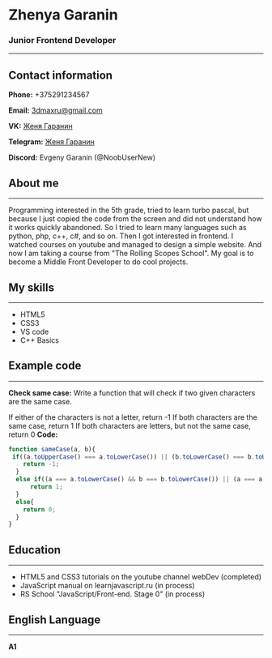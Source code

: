 # Zhenya Garanin
### Junior Frontend Developer
---
## Contact information
**Phone:** +375291234567  

**Email:** 3dmaxru@gmail.com  

**VK:** [Женя Гаранин](https://vk.com/html_rulet)  

**Telegram:** [Женя Гаранин](https://t.me/Zhenya_Garanin)  

**Discord:** Evgeny Garanin (@NoobUserNew)  

## About me
---
Programming interested in the 5th grade, tried to learn turbo pascal, but because I just copied the code from the screen and did not understand how it works quickly abandoned. So I tried to learn many languages such as python, php, c++, c#, and so on. Then I got interested in frontend. I watched courses on youtube and managed to design a simple website. And now I am taking a course from "The Rolling Scopes School". My goal is to become a Middle Front Developer to do cool projects.
## My skills
---
- HTML5
- CSS3
- VS code
- C++ Basics  

## Example code
---
**Check same case:** Write a function that will check if two given characters are the same case.

If either of the characters is not a letter, return -1
If both characters are the same case, return 1
If both characters are letters, but not the same case, return 0
**Code:**
```javascript
function sameCase(a, b){
 if((a.toUpperCase() === a.toLowerCase()) || (b.toLowerCase() === b.toUpperCase())){
    return -1;
  }
  else if((a === a.toLowerCase() && b === b.toLowerCase()) || (a === a.toUpperCase() && b === b.toUpperCase())){
      return 1;
  }
  else{
    return 0;
  }
}  

```  

## Education
---
- HTML5 and CSS3 tutorials on the youtube channel webDev (completed)
- JavaScript manual on learnjavascript.ru (in process)
- RS School "JavaScript/Front-end. Stage 0" (in process)  

## English Language
---
**A1**